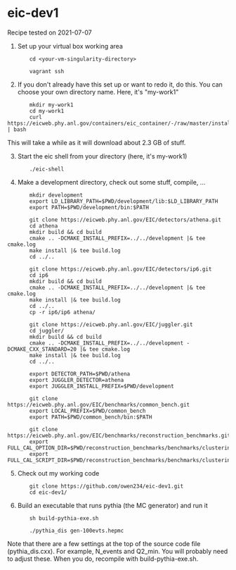 # eic-dev1

Recipe tested on 2021-07-07


1.  Set up your virtual box working area
```
       cd <your-vm-singularity-directory>
       
       vagrant ssh
```

2.  If you don't already have this set up or want to redo it, do this.
    You can choose your own directory name.  Here, it's "my-work1"
```
       mkdir my-work1    
       cd my-work1       
       curl https://eicweb.phy.anl.gov/containers/eic_container/-/raw/master/install.sh | bash
```

   This will take a while as it will download about 2.3 GB of stuff.
    
    
3.  Start the eic shell from your directory (here, it's my-work1)
```
       ./eic-shell
```

4.  Make a development directory, check out some stuff, compile, ...
```
       mkdir development
       export LD_LIBRARY_PATH=$PWD/development/lib:$LD_LIBRARY_PATH
       export PATH=$PWD/development/bin:$PATH

       git clone https://eicweb.phy.anl.gov/EIC/detectors/athena.git
       cd athena
       mkdir build && cd build
       cmake .. -DCMAKE_INSTALL_PREFIX=../../development |& tee cmake.log
       make install |& tee build.log
       cd ../..

       git clone https://eicweb.phy.anl.gov/EIC/detectors/ip6.git
       cd ip6
       mkdir build && cd build
       cmake .. -DCMAKE_INSTALL_PREFIX=../../development |& tee cmake.log
       make install |& tee build.log
       cd ../..
       cp -r ip6/ip6 athena/

       git clone https://eicweb.phy.anl.gov/EIC/juggler.git
       cd juggler/
       mkdir build && cd build
       cmake .. -DCMAKE_INSTALL_PREFIX=../../development -DCMAKE_CXX_STANDARD=20 |& tee cmake.log
       make install |& tee build.log
       cd ../..

       export DETECTOR_PATH=$PWD/athena
       export JUGGLER_DETECTOR=athena
       export JUGGLER_INSTALL_PREFIX=$PWD/development

       git clone https://eicweb.phy.anl.gov/EIC/benchmarks/common_bench.git
       export LOCAL_PREFIX=$PWD/common_bench
       export PATH=$PWD/common_bench/bin:$PATH

       git clone https://eicweb.phy.anl.gov/EIC/benchmarks/reconstruction_benchmarks.git
       export FULL_CAL_OPTION_DIR=$PWD/reconstruction_benchmarks/benchmarks/clustering/options
       export FULL_CAL_SCRIPT_DIR=$PWD/reconstruction_benchmarks/benchmarks/clustering/scripts
```

5. Check out my working code
```
       git clone https://github.com/owen234/eic-dev1.git
       cd eic-dev1/
```


6. Build an executable that runs pythia (the MC generator) and run it
```
       sh build-pythia-exe.sh

       ./pythia_dis gen-100evts.hepmc
```
   Note that there are a few settings at the top of the source code file (pythia_dis.cxx).
   For example, N_events and Q2_min.  You will probably need to adjust these.  When you do,
   recompile with build-pythia-exe.sh.
